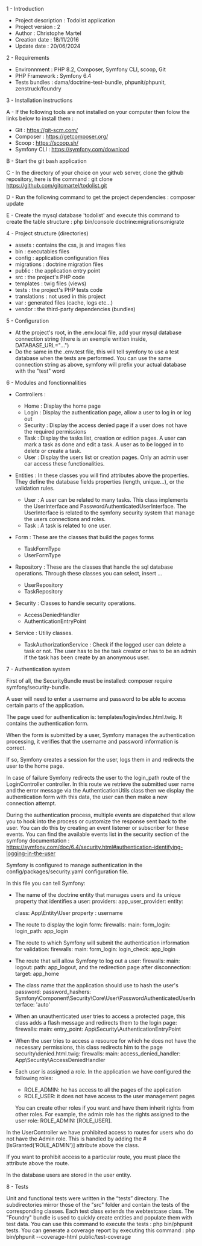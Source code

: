 1 - Introduction

- Project description : Todolist application
- Project version : 2
- Author : Christophe Martel
- Creation date : 18/11/2016
- Update date : 20/06/2024

2 - Requirements

- Environnment : PHP 8.2, Composer, Symfony CLI, scoop, Git
- PHP Framework : Symfony 6.4
- Tests bundles : dama/doctrine-test-bundle, phpunit/phpunit, zenstruck/foundry

3 - Installation instructions

A - If the following tools are not installed on your computer then folow the links below to install them :

  - Git : https://git-scm.com/
  - Composer : https://getcomposer.org/
  - Scoop : https://scoop.sh/
  - Symfony CLI : https://symfony.com/download


B - Start the git bash application

C - In the directory of your choice on your web server, clone the github repository, here is the command : git clone https://github.com/gitcmartel/todolist.git

D - Run the following command to get the project dependencies : composer update

E - Create the mysql database 'todolist' and execute this command to create the table structure : php bin/console doctrine:migrations:migrate

4 - Project structure (directories)

- assets : contains the css, js and images files
- bin : executables files
- config : application configuration files
- migrations : doctrine migration files
- public : the application entry point
- src : the project's PHP code
- templates : twig files (views)
- tests : the project's PHP tests code
- translations : not used in this project
- var : generated files (cache, logs etc...)
- vendor : the third-party dependencies (bundles)

5 - Configuration

- At the project's root, in the .env.local file, add your mysql database connection string (there is an exemple written inside, DATABASE_URL="...")
- Do the same in the .env.test file, this will tell symfony to use a test database when the tests are performed. You can use the same connection string as above,
  symfony will prefix your actual database with the "test" word

6 - Modules and fonctionnalities

- Controllers :
  - Home : Display the home page
  - Login : Display the authentication page, allow a user to log in or log out
  - Security : Display the access denied page if a user does not have the required permissions
  - Task : Display the tasks list, creation or edition pages. A user can mark a task as done and edit a task. A user as to be logged in to delete or create a task.
  - User : Display the users list or creation pages. Only an admin user car access these functionalities.
- Entities :
  In these classes you will find attributes above the properties. They define the database fields properties (length, unique...), or the validation rules.
  - User : A user can be related to many tasks. This class implements the UserInterface and PasswordAuthenticatedUserInterface.
    The UserInterface is related to the symfony security system that manage the users connections and roles.
  - Task : A task is related to one user.
- Form :
  These are the classes that build the pages forms

  - TaskFormType
  - UserFormType

- Repository :
  These are the classes that handle the sql database operations. Through these classes you can select, insert ...

  - UserRepository
  - TaskRepository

- Security :
  Classes to handle security operations.

  - AccessDeniedHandler
  - AuthenticationEntryPoint

- Service :
  Utiliy classes.
  - TaskAuthorizationService : Check if the logged user can delete a task or not. The user has to be the task creator or has to be an admin if the task has
    been create by an anonymous user.

7 - Authentication system

  First of all, the SecurityBundle must be installed: composer require symfony/security-bundle.

  A user will need to enter a username and password to be able to access certain parts of the application.

  The page used for authentication is: templates/login/index.html.twig.
  It contains the authentication form.

  When the form is submitted by a user, Symfony manages the authentication processing, it verifies that the username and password information is correct.

  If so, Symfony creates a session for the user, logs them in and redirects the user to the home page.

  In case of failure Symfony redirects the user to the login_path route of the LoginController controller. In this route we retrieve the submitted user name and the error message via the AuthenticationUtils class then we display the authentication form with this data, the user can then make a new connection attempt.

  During the authentication process, multiple events are dispatched that allow you to hook into the process or customize the response sent back to the user. You can do this by creating an event listener or subscriber for these events. You can find the available events list in the security section of the symfony documentation : https://symfony.com/doc/6.4/security.html#authentication-identifying-logging-in-the-user

  Symfony is configured to manage authentication in the config/packages/security.yaml configuration file.

  In this file you can tell Symfony:

  - The name of the doctrine entity that manages users and its unique property that identifies a user: providers: app_user_provider: entity:

    class: App\Entity\User
    property : username

  - The route to display the login form: firewalls: main: form_login: login_path: app_login
  - The route to which Symfony will submit the authentication information for validation: firewalls: main: form_login: login_check: app_login
  - The route that will allow Symfony to log out a user: firewalls: main: logout: path: app_logout, and the redirection page after disconnection: target: app_home
  - The class name that the application should use to hash the user's password: password_hashers: Symfony\Component\Security\Core\User\PasswordAuthenticatedUserInterface: 'auto'
  - When an unauthenticated user tries to access a protected page, this class adds a flash message and redirects them to the login page: firewalls: main: entry_point: App\Security\AuthenticationEntryPoint
  - When the user tries to access a resource for which he does not have the necessary permissions, this class redirects him to the page security\denied.html.twig: firewalls: main: access_denied_handler: App\Security\AccessDeniedHandler
  - Each user is assigned a role. In the application we have configured the following roles:

    - ROLE_ADMIN: he has access to all the pages of the application
    - ROLE_USER: it does not have access to the user management pages

    You can create other roles if you want and have them inherit rights from other roles. For example, the admin role has the rights assigned to the user role: ROLE_ADMIN: [ROLE_USER].

  In the UserController we have prohibited access to routes for users who do not have the Admin role. This is handled by adding the #[IsGranted('ROLE_ADMIN')] attribute above the class.

  If you want to prohibit access to a particular route, you must place the attribute above the route.

  In the database users are stored in the user entity.


8 - Tests

  Unit and functional tests were written in the “tests” directory. The subdirectories mirror those of the "src" folder and contain the tests of the corresponding classes.
  Each test class extends the webtestcase class.
  The "Foundry" bundle is used to quickly create entities and populate them with test data.
  You can use this command to execute the tests : php bin/phpunit tests.
  You can generate a coverage report by executing this command : php bin/phpunit --coverage-html public/test-coverage
